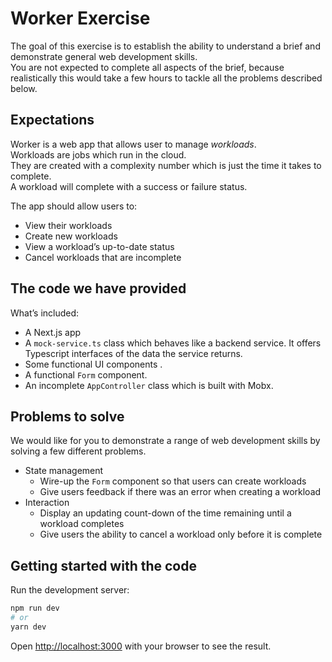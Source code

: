 # Worker Exercise
The goal of this exercise is to establish the ability to understand a brief and demonstrate general web development skills.\
You are not expected to complete all aspects of the brief, because realistically this would take a few hours to tackle all the problems described below.


## Expectations
Worker is a web app that allows user to manage _workloads_. \
Workloads are jobs which run in the cloud. \
They are created with a complexity number which is just the time it takes to complete. \
A workload will complete with a success or failure status.

The app should allow users to:

- View their workloads
- Create new workloads
- View a workload’s up-to-date status
- Cancel workloads that are incomplete

## The code we have provided
What’s included:

- A Next.js app
- A `mock-service.ts` class which behaves like a backend service. It offers Typescript interfaces of the data the service returns.
- Some functional UI components .
- A functional `Form` component.
- An incomplete `AppController` class which is built with Mobx.

## Problems to solve
We would like for you to demonstrate a range of web development skills by solving a few different problems.

- State management
  - Wire-up the `Form` component so that users can create workloads
  - Give users feedback if there was an error when creating a workload
- Interaction
  - Display an updating count-down of the time remaining until a workload completes
  - Give users the ability to cancel a workload only before it is complete

## Getting started with the code

Run the development server:

```bash
npm run dev
# or
yarn dev
```

Open [http://localhost:3000](http://localhost:3000) with your browser to see the result.
